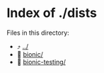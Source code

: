 
# Index of ./dists
Files in this directory:
- ⤴ [../](../)
- 📁 [bionic/](bionic/)
- 📁 [bionic-testing/](bionic-testing/)
